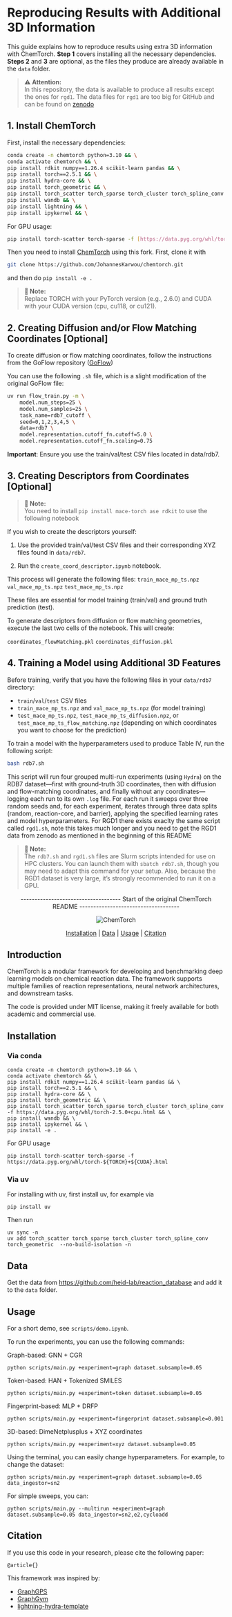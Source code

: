 # Reproducing Results with Additional 3D Information

This guide explains how to reproduce results using extra 3D information with ChemTorch. **Step 1** covers installing all the necessary dependencies. **Steps 2** and **3** are optional, as the files they produce are already available in the `data` folder.


> **⚠️ Attention:**  
> In this repository, the data is available to produce all results except the ones for `rgd1`. The data files for `rgd1` are too big for GitHub and can be found on [zenodo](https://zenodo.org/records/15488056)


## 1. Install ChemTorch

First, install the necessary dependencies: 


```bash
conda create -n chemtorch python=3.10 && \
conda activate chemtorch && \
pip install rdkit numpy==1.26.4 scikit-learn pandas && \
pip install torch==2.5.1 && \
pip install hydra-core && \
pip install torch_geometric && \
pip install torch_scatter torch_sparse torch_cluster torch_spline_conv -f https://data.pyg.org/whl/torch-2.5.0+cpu.html && \
pip install wandb && \
pip install lightning && \
pip install ipykernel && \
```

For GPU usage:
```bash
pip install torch-scatter torch-sparse -f [https://data.pyg.org/whl/torch-$](https://data.pyg.org/whl/torch-$){TORCH}+${CUDA}.html
```

Then you need to install [ChemTorch](https://github.com/heid-lab/chemtorch) using this fork. First, clone it with
```bash
git clone https://github.com/JohannesKarwou/chemtorch.git
``` 
and then do `pip install -e .`

> **📝 Note:**  
> Replace TORCH with your PyTorch version (e.g., 2.6.0) and CUDA with your CUDA version (cpu, cu118, or cu121).

## 2. Creating Diffusion and/or Flow Matching Coordinates [Optional]

To create diffusion or flow matching coordinates, follow the instructions from the GoFlow repository ([GoFlow](https://github.com/heid-lab/goflow))

You can use the following `.sh` file, which is a slight modification of the original GoFlow file:

```bash
uv run flow_train.py -m \
    model.num_steps=25 \
    model.num_samples=25 \
    task_name=rdb7_cutoff \
    seed=0,1,2,3,4,5 \
    data=rdb7 \
    model.representation.cutoff_fn.cutoff=5.0 \
    model.representation.cutoff_fn.scaling=0.75
```
**Important**: Ensure you use the train/val/test CSV files located in data/rdb7.

## 3. Creating Descriptors from Coordinates [Optional]

> **📝 Note:**  
> You need to install `pip install mace-torch ase rdkit` to use the following notebook


If you wish to create the descriptors yourself:

  1.  Use the provided train/val/test CSV files and their corresponding XYZ files found in `data/rdb7`.

   2.  Run the `create_coord_descriptor.ipynb` notebook.

This process will generate the following files:
`train_mace_mp_ts.npz`
`val_mace_mp_ts.npz`
`test_mace_mp_ts.npz`

These files are essential for model training (train/val) and ground truth prediction (test).

To generate descriptors from diffusion or flow matching geometries, execute the last two cells of the notebook. This will create:

`coordinates_flowMatching.pkl`
`coordinates_diffusion.pkl`

## 4. Training a Model using Additional 3D Features

Before training, verify that you have the following files in your `data/rdb7` directory:

* `train`/`val`/`test` CSV files
* `train_mace_mp_ts.npz` and `val_mace_mp_ts.npz` (for model training)
* `test_mace_mp_ts.npz`, `test_mace_mp_ts_diffusion.npz`, or `test_mace_mp_ts_flow_matching.npz` (depending on which coordinates you want to choose for the prediction)

To train a model with the hyperparameters used to produce Table IV, run the following script:

```bash
bash rdb7.sh
```

This script will run four grouped multi-run experiments (using `Hydra`) on the RDB7 dataset—first with ground-truth 3D coordinates, then with diffusion and flow-matching coordinates, and finally without any coordinates—logging each run to its own `.log` file. For each run it sweeps over three random seeds and, for each experiment, iterates through three data splits (random, reaction-core, and barrier), applying the specified learning rates and model hyperparameters. For RGD1 there exists exaclty the same script called `rgd1.sh`, note this takes much longer and you need to get the RGD1 data from zenodo as mentioned in the beginning of this README

> **📝 Note:**  
> The `rdb7.sh` and `rgd1.sh` files are Slurm scripts intended for use on HPC clusters. You can launch them with `sbatch rdb7.sh`, though you may need to adapt this command for your setup.
> Also, because the RGD1 dataset is very large, it’s strongly recommended to run it on a GPU.

<div align="center">
------------------------------------ Start of the original ChemTorch README ------------------------------------


![ChemTorch](images/chemtorch.png)

[Installation](#installation) | [Data](#data) | [Usage](#usage) | [Citation](#citation)

</div>

## Introduction

ChemTorch is a modular framework for developing and benchmarking deep learning models on chemical reaction data. The framework supports multiple families of reaction representations, neural network architectures, and downstream tasks.

The code is provided under MIT license, making it freely available for both academic and commercial use.

## Installation

### Via conda

```
conda create -n chemtorch python=3.10 && \
conda activate chemtorch && \
pip install rdkit numpy==1.26.4 scikit-learn pandas && \
pip install torch==2.5.1 && \
pip install hydra-core && \
pip install torch_geometric && \
pip install torch_scatter torch_sparse torch_cluster torch_spline_conv -f https://data.pyg.org/whl/torch-2.5.0+cpu.html && \
pip install wandb && \
pip install ipykernel && \
pip install -e .
```

For GPU usage
```
pip install torch-scatter torch-sparse -f https://data.pyg.org/whl/torch-${TORCH}+${CUDA}.html
```

### Via uv

For installing with uv, first install uv, for example via
```
pip install uv
```

Then run
```
uv sync -n
uv add torch_scatter torch_sparse torch_cluster torch_spline_conv torch_geometric  --no-build-isolation -n
```

## Data

Get the data from https://github.com/heid-lab/reaction_database and add it to the `data` folder.

## Usage

For a short demo, see `scripts/demo.ipynb`.

To run the experiments, you can use the following commands:

Graph-based: GNN + CGR
```
python scripts/main.py +experiment=graph dataset.subsample=0.05
```
Token-based: HAN + Tokenized SMILES
```
python scripts/main.py +experiment=token dataset.subsample=0.05
```
Fingerprint-based: MLP + DRFP
```
python scripts/main.py +experiment=fingerprint dataset.subsample=0.001
```
3D-based: DimeNetplusplus + XYZ coordinates
```
python scripts/main.py +experiment=xyz dataset.subsample=0.05
```

Using the terminal, you can easily change hyperparameters. For example, to change the dataset:
``` 
python scripts/main.py +experiment=graph dataset.subsample=0.05 data_ingestor=sn2
```

For simple sweeps, you can:
```
python scripts/main.py --multirun +experiment=graph dataset.subsample=0.05 data_ingestor=sn2,e2,cycloadd
```

## Citation
If you use this code in your research, please cite the following paper:

```
@article{}
```

This framework was inspired by:
- [GraphGPS](https://github.com/rampasek/GraphGPS/tree/main)
- [GraphGym](https://github.com/snap-stanford/GraphGym)
- [lightning-hydra-template](https://github.com/ashleve/lightning-hydra-template)
